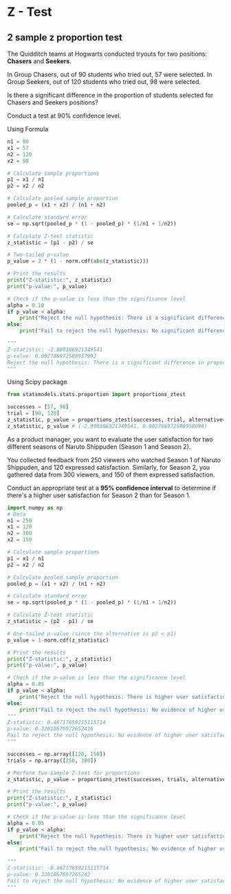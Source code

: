 # Z - Test

## 2 sample z proportion test

The Quidditch teams at Hogwarts conducted tryouts for two positions: **Chasers** and **Seekers**.

In Group Chasers, out of 90 students who tried out, 57 were selected. In Group Seekers, out of 120 students who tried out, 98 were selected.

Is there a significant difference in the proportion of students selected for Chasers and Seekers positions?

Conduct a test at 90% confidence level.

Using Formula

```python
n1 = 90
x1 = 57
n2 = 120
x2 = 98

# Calculate sample proportions
p1 = x1 / n1
p2 = x2 / n2

# Calculate pooled sample proportion
pooled_p = (x1 + x2) / (n1 + n2)

# Calculate standard error
se = np.sqrt(pooled_p * (1 - pooled_p) * (1/n1 + 1/n2))

# Calculate Z-test statistic
z_statistic = (p1 - p2) / se

# Two-tailed p-value
p_value = 2 * (1 - norm.cdf(abs(z_statistic)))

# Print the results
print("Z-statistic:", z_statistic)
print("p-value:", p_value)

# Check if the p-value is less than the significance level
alpha = 0.10
if p_value < alpha:
    print("Reject the null hypothesis: There is a significant difference in proportions.")
else:
    print("Fail to reject the null hypothesis: No significant difference in proportions.")

"""
Z-statistic: -2.990306921349541
p-value: 0.002786972588957992
Reject the null hypothesis: There is a significant difference in proportions.
"""
```

Using Scipy package

```python
from statsmodels.stats.proportion import proportions_ztest

successes = [57, 98]
trial = [90, 120]
z_statistic, p_value = proportions_ztest(successes, trial, alternative='two-sided')
z_statistic, p_value # (-2.990306921349541, 0.002786972588958094)
```

As a product manager, you want to evaluate the user satisfaction for two different seasons of Naruto Shippuden (Season 1 and Season 2).

You collected feedback from 250 viewers who watched Season 1 of Naruto Shippuden, and 120 expressed satisfaction. Similarly, for Season 2, you gathered data from 300 viewers, and 150 of them expressed satisfaction.

Conduct an appropriate test at a **95% confidence interval** to determine if there's a higher user satisfaction for Season 2 than for Season 1.

```python
import numpy as np
# Data
n1 = 250
x1 = 120
n2 = 300
x2 = 150

# Calculate sample proportions
p1 = x1 / n1
p2 = x2 / n2

# Calculate pooled sample proportion
pooled_p = (x1 + x2) / (n1 + n2)

# Calculate standard error
se = np.sqrt(pooled_p * (1 - pooled_p) * (1/n1 + 1/n2))

# Calculate Z-test statistic
z_statistic = (p2 - p1) / se

# One-tailed p-value (since the alternative is p2 < p1)
p_value = 1-norm.cdf(z_statistic)

# Print the results
print("Z-statistic:", z_statistic)
print("p-value:", p_value)

# Check if the p-value is less than the significance level
alpha = 0.05
if p_value < alpha:
    print("Reject the null hypothesis: There is higher user satisfaction for Season 2.")
else:
    print("Fail to reject the null hypothesis: No evidence of higher user satisfaction for Season 2.")
"""
Z-statistic: 0.46717659215115714
p-value: 0.32018676972652416
Fail to reject the null hypothesis: No evidence of higher user satisfaction for Season 2.
"""
```

```python
successes = np.array([120, 150])
trials = np.array([250, 300])

# Perform two-sample Z-test for proportions
z_statistic, p_value = proportions_ztest(successes, trials, alternative='smaller')  # 'smaller' for p2 < p1

# Print the results
print("Z-statistic:", z_statistic)
print("p-value:", p_value)

# Check if the p-value is less than the significance level
alpha = 0.05
if p_value < alpha:
    print("Reject the null hypothesis: There is higher user satisfaction for Season 2.")
else:
    print("Fail to reject the null hypothesis: No evidence of higher user satisfaction for Season 2.")
    
"""
Z-statistic: -0.46717659215115714
p-value: 0.3201867697265242
Fail to reject the null hypothesis: No evidence of higher user satisfaction for Season 2.
"""
```
